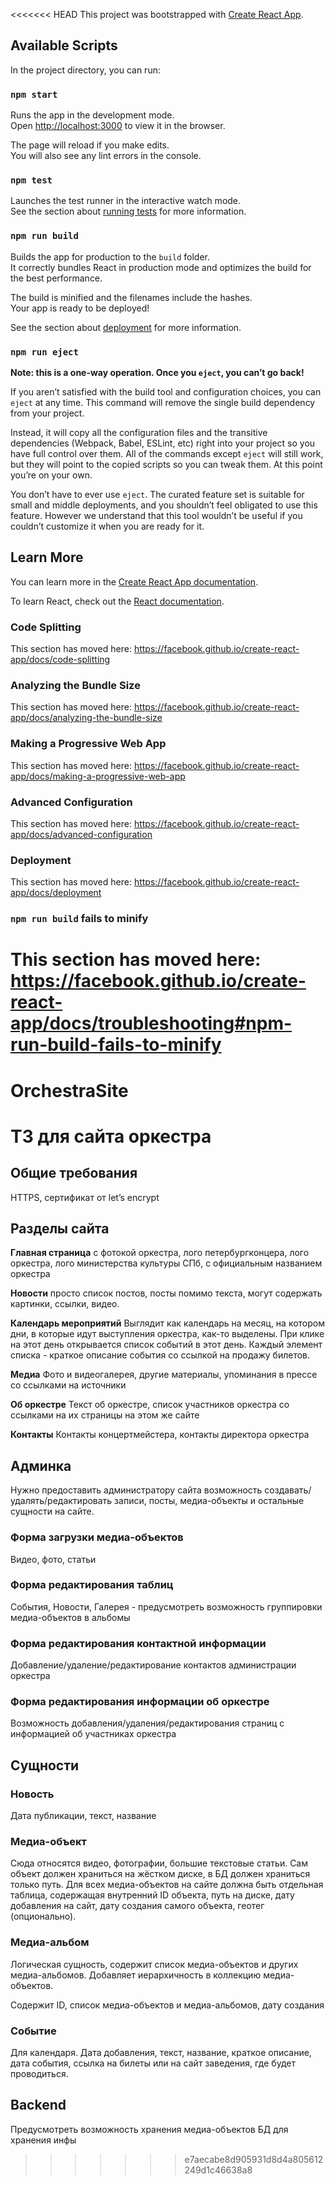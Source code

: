 <<<<<<< HEAD
This project was bootstrapped with [Create React App](https://github.com/facebook/create-react-app).

## Available Scripts

In the project directory, you can run:

### `npm start`

Runs the app in the development mode.<br />
Open [http://localhost:3000](http://localhost:3000) to view it in the browser.

The page will reload if you make edits.<br />
You will also see any lint errors in the console.

### `npm test`

Launches the test runner in the interactive watch mode.<br />
See the section about [running tests](https://facebook.github.io/create-react-app/docs/running-tests) for more information.

### `npm run build`

Builds the app for production to the `build` folder.<br />
It correctly bundles React in production mode and optimizes the build for the best performance.

The build is minified and the filenames include the hashes.<br />
Your app is ready to be deployed!

See the section about [deployment](https://facebook.github.io/create-react-app/docs/deployment) for more information.

### `npm run eject`

**Note: this is a one-way operation. Once you `eject`, you can’t go back!**

If you aren’t satisfied with the build tool and configuration choices, you can `eject` at any time. This command will remove the single build dependency from your project.

Instead, it will copy all the configuration files and the transitive dependencies (Webpack, Babel, ESLint, etc) right into your project so you have full control over them. All of the commands except `eject` will still work, but they will point to the copied scripts so you can tweak them. At this point you’re on your own.

You don’t have to ever use `eject`. The curated feature set is suitable for small and middle deployments, and you shouldn’t feel obligated to use this feature. However we understand that this tool wouldn’t be useful if you couldn’t customize it when you are ready for it.

## Learn More

You can learn more in the [Create React App documentation](https://facebook.github.io/create-react-app/docs/getting-started).

To learn React, check out the [React documentation](https://reactjs.org/).

### Code Splitting

This section has moved here: https://facebook.github.io/create-react-app/docs/code-splitting

### Analyzing the Bundle Size

This section has moved here: https://facebook.github.io/create-react-app/docs/analyzing-the-bundle-size

### Making a Progressive Web App

This section has moved here: https://facebook.github.io/create-react-app/docs/making-a-progressive-web-app

### Advanced Configuration

This section has moved here: https://facebook.github.io/create-react-app/docs/advanced-configuration

### Deployment

This section has moved here: https://facebook.github.io/create-react-app/docs/deployment

### `npm run build` fails to minify

This section has moved here: https://facebook.github.io/create-react-app/docs/troubleshooting#npm-run-build-fails-to-minify
=======
# OrchestraSite

# ТЗ для сайта оркестра

## Общие требования
HTTPS, сертификат от let’s encrypt
## Разделы сайта
**Главная страница** c фотокой оркестра, лого петербургконцера, лого оркестра, лого министерства культуры СПб, с официальным названием оркестра

**Новости**
просто список постов, посты помимо текста, могут содержать картинки, ссылки, видео.

**Календарь мероприятий**
Выглядит как календарь на месяц, на котором дни, в которые идут выступления оркестра, как-то выделены. При клике на этот день открывается список событий в этот день. Каждый элемент списка - краткое описание события со ссылкой на продажу билетов.

**Медиа**
Фото и видеогалерея, другие материалы, упоминания в прессе со ссылками на источники

**Об оркестре**
Текст об оркестре, список участников оркестра со ссылками на их страницы на этом же сайте

**Контакты**
Контакты концертмейстера, контакты директора оркестра
## Админка
Нужно предоставить администратору сайта возможность создавать/удалять/редактировать записи, посты, медиа-объекты и остальные сущности на сайте.
### Форма загрузки медиа-объектов
Видео, фото, статьи
### Форма редактирования таблиц
События, Новости, Галерея - предусмотреть возможность группировки медиа-объектов в альбомы
### Форма редактирования контактной информации
Добавление/удаление/редактирование контактов администрации оркестра
### Форма редактирования информации об оркестре
Возможность добавления/удаления/редактирования страниц с информацией об участниках оркестра
## Сущности
### Новость
Дата публикации, текст, название
### Медиа-объект
Сюда относятся видео, фотографии, большие текстовые статьи. Сам объект должен храниться на жёстком диске, в БД должен храниться только путь. Для всех медиа-объектов на сайте должна быть отдельная таблица, содержащая внутренний ID объекта, путь на диске, дату добавления на сайт, дату создания самого объекта, геотег (опционально).
### Медиа-альбом
Логическая сущность, содержит список медиа-объектов и других медиа-альбомов. Добавляет иерархичность в коллекцию медиа-объектов.

Содержит ID, список медиа-объектов и медиа-альбомов, дату создания
### Событие
Для календаря.
Дата добавления, текст, название, краткое описание, дата события, ссылка на билеты или на сайт заведения, где будет проводиться.
## Backend
Предусмотреть возможность хранения медиа-объектов
БД для хранения инфы
>>>>>>> e7aecabe8d905931d8d4a805612249d1c46638a8
